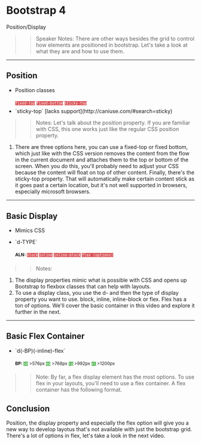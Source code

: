 <!-- .slide: data-state="title" -->
# Bootstrap 4
Position/Display

>> Speaker Notes:
There are other ways besides the grid to control how elements are positioned in bootstrap. Let's take a look at what they are and how to use them.

---

<!-- .slide: data-state="hasicon" -->

## <i class="fa fa-th"></i> Position
<ul>
	<li class="fragment"><p contenteditable>Position classes</p>
	<small style="line-height: 220%; vertical-align: text-bottom;">		<code style="background:#D95357; color:white;">fixed-top</code>
		<code style="background:#D95357; color:white;">fixed-bottom</code>
		<code style="background:#D95357; color:white;">sticky-top</code>
		</small>
	</li>
	<li class="fragment">`sticky-top` [lacks support](http://caniuse.com/#search=sticky)</li>
</ul>

>> Notes:
Let's talk about the position property. If you are familiar with CSS, this one works just like the regular CSS position property.
1. There are three options here, you can use a fixed-top or fixed bottom, which just like with the CSS version removes the content from the flow in the current document and attaches them to the top or bottom of the screen. When you do this, you'll probably need to adjust your CSS because the content will float on top of other content. Finally, there's the sticky-top property. That will automatically make certain content stick as it goes past a certain location, but it's not well supported in browsers, especially microsoft browsers.

---

<!-- .slide: data-state="hasicon" -->

## <i class="fa fa-th"></i> Basic Display
<ul>
	<li class="fragment">Mimics CSS</li>
	<li class="fragment"><p contenteditable>`d-TYPE`</p>
	<small style="line-height: 220%; vertical-align: text-bottom;">		<b>ALN:</b>
		<code style="background:#D95357; color:white;">block</code>
		<code style="background:#D95357; color:white;">inline</code>
		<code style="background:#D95357; color:white;">inline-block</code>
		<code style="background:#D95357; color:white;">flex (options)</code>
		</small>
	</li>
</ul>

>> Notes: 
1. The display properties mimic what is possible with CSS and opens up Bootstrap to flexbox classes that can help with layouts.
2. To use a display class, you use the d- and then the type of display property you want to use. block, inline, inline-block or flex. Flex has a ton of options. We'll cover the basic container in this video and explore it further in the next.

---

<!-- .slide: data-state="hasicon" -->

## <i class="fa fa-th"></i> Basic Flex Container

<ul>
	<li class="fragment"><p contenteditable>`d(-BP)(-inline)-flex`</p>
	<small style="line-height: 220%; vertical-align: text-bottom;">
		<b>BP:</b> <code style="background:#5cb85c; color:white;">sm</code> >576px 
		<code style="background:#5cb85c; color:white;">md</code> >768px 
		<code style="background:#5cb85c; color:white;">lg</code> >992px 
		<code style="background:#5cb85c; color:white;">xl</code> >1200px
		</small><br>
		<small style="line-height: 220%; vertical-align: text-bottom;"> 
	</small>
	</li> 
</ul>

>> Note: By far, a flex display element has the most options. To use flex in your layouts, you'll need to use a flex container. A flex container has the following format.


## Conclusion
Position, the display property and especially the flex option will give you a new way to develop layotus that's not available with just the bootstrap grid. There's a lot of options in flex, let's take a look in the next video.